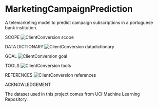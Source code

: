 # MarketingCampaignPrediction
A telemarketing model to predict campaign subscriptions in a portuguese bank institution.

SCOPE
![ClientConversion scope](https://github.com/domingosdeeulariadumba/MarketingCampaignPrediction/assets/110714056/0f691f4c-a9fd-4d7a-98d7-17995cb09d69)


DATA DICTIONARY
![ClientConversion datadictionary](https://github.com/domingosdeeulariadumba/MarketingCampaignPrediction/assets/110714056/57f14eb1-7726-4dfd-b9f3-874bb8fc90ff)


GOAL
![ClientConversion goal](https://github.com/domingosdeeulariadumba/MarketingCampaignPrediction/assets/110714056/1954a212-2c8e-43d3-928d-d5f960b4b91a)


TOOLS
![ClientConversion tools](https://github.com/domingosdeeulariadumba/MarketingCampaignPrediction/assets/110714056/bc87284e-4520-4ac6-97ba-630716f80061)


REFERENCES
![ClientConversion references](https://github.com/domingosdeeulariadumba/MarketingCampaignPrediction/assets/110714056/d7b6cca6-ab42-451b-bcd8-7d046b40a9b0)


ACKNOWLEDGEMENT

The dataset used in this project comes from UCI Machine Learning Repository.
